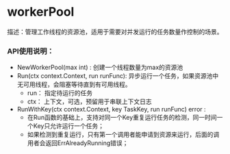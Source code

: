 # workerPool
描述：管理工作线程的资源池，适用于需要对并发运行的任务数量作控制的场景。

### API使用说明：
- NewWorkerPool(max int) : 创建一个线程数量为max的资源池
- Run(ctx context.Context, run runFunc): 异步运行一个任务，如果资源池中无可用线程，会阻塞等待直到有可用线程。
    - run： 指定待运行的任务
    - ctx： 上下文，可选，预留用于串联上下文日志
- RunWithKey(ctx context.Context, key TaskKey, run runFunc) error : 
    - 在Run函数的基础上，支持对同一个Key重复运行任务的检测，同一时间一个Key只允许运行一个任务； 
    - 如果检测到重复运行，只有第一个调用者能申请到资源来运行，后面的调用者会返回ErrAlreadyRunning错误； 
     